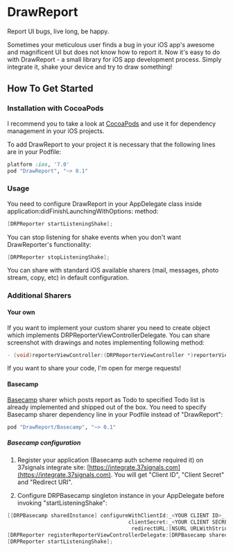 DrawReport
==========

Report UI bugs, live long, be happy.

Sometimes your meticulous user finds a bug in your iOS app's awesome and magnificent UI but does not know how to report it. Now it's easy to do with DrawReport - a small library for iOS app development process. Simply integrate it, shake your device and try to draw something!

## How To Get Started

### Installation with CocoaPods

I recommend you to take a look at [CocoaPods](http://cocoapods.org) and use it for dependency management in your iOS projects.

To add DrawReport to your project it is necessary that the following lines are in your Podfile:

```ruby
platform :ios, '7.0'
pod "DrawReport", "~> 0.1"
```

### Usage

You need to configure DrawReport in your AppDelegate class inside application:didFinishLaunchingWithOptions: method:

```objective-c
[DRPReporter startListeningShake];
```

You can stop listening for shake events when you don't want DrawReporter's functionality:

```objective-c
[DRPReporter stopListeningShake];
```

You can share with standard iOS available sharers (mail, messages, photo stream, copy, etc) in default configuration.

### Additional Sharers

#### Your own

If you want to implement your custom sharer you need to create object which implements DRPReporterViewControllerDelegate. You can share screenshot with drawings and notes implementing following method:

```objective-c
- (void)reporterViewController:(DRPReporterViewController *)reporterViewController didFinishDrawingImage:(UIImage *)image withNoteText:(NSString *)noteText;
```

If you want to share your code, I'm open for merge requests!

#### Basecamp

[Basecamp](https://basecamp.com) sharer which posts report as Todo to specified Todo list is already implemented and shipped out of the box. You need to specify Basecamp sharer dependency line in your Podfile instead of "DrawReport":

```ruby
pod "DrawReport/Basecamp", "~> 0.1"
```

##### Basecamp configuration

  1. Register your application (Basecamp auth scheme required it) on 37signals integrate site: [https://integrate.37signals.com](https://integrate.37signals.com). You will get "Client ID", "Client Secret" and "Redirect URI".

  2. Configure DRPBasecamp singleton instance in your AppDelegate before invoking "startListeningShake":
  
  ```objective-c
  [[DRPBasecamp sharedInstance] configureWithClientId:_<YOUR CLIENT ID>_
                                         clientSecret:_<YOUR CLIENT SECRET>_
                                          redirectURL:[NSURL URLWithString:_<YOUR REDIRECT URI>_]];
  [DRPReporter registerReporterViewControllerDelegate:[DRPBasecamp sharedInstance]];
  [DRPReporter startListeningShake];
  ```
